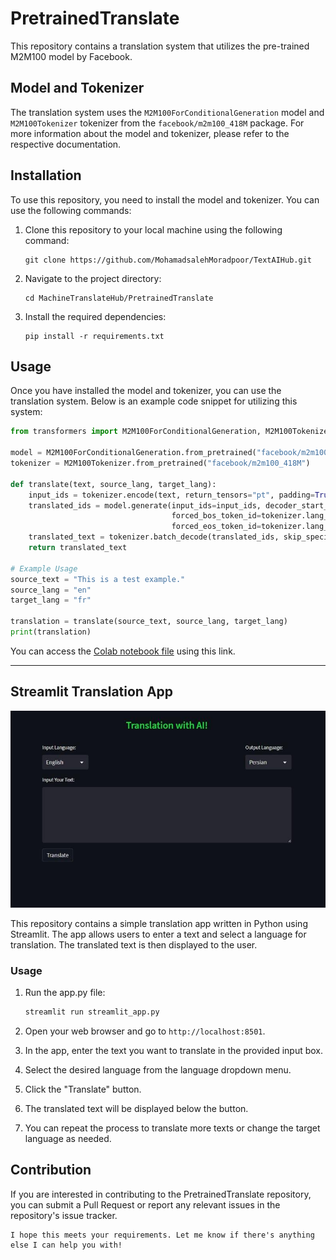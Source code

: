 # PretrainedTranslate

This repository contains a translation system that utilizes the pre-trained M2M100 model by Facebook.

## Model and Tokenizer

The translation system uses the `M2M100ForConditionalGeneration` model and `M2M100Tokenizer` tokenizer from the `facebook/m2m100_418M` package. For more information about the model and tokenizer, please refer to the respective documentation.

## Installation

To use this repository, you need to install the model and tokenizer. You can use the following commands:

1. Clone this repository to your local machine using the following command:

   ```shell
   git clone https://github.com/MohamadsalehMoradpoor/TextAIHub.git
   ```

2. Navigate to the project directory:

    ```shell
    cd MachineTranslateHub/PretrainedTranslate
    ```

3. Install the required dependencies:

    ```shell
    pip install -r requirements.txt
    ```

## Usage

Once you have installed the model and tokenizer, you can use the translation system. Below is an example code snippet for utilizing this system:
``` python
from transformers import M2M100ForConditionalGeneration, M2M100Tokenizer

model = M2M100ForConditionalGeneration.from_pretrained("facebook/m2m100_418M")
tokenizer = M2M100Tokenizer.from_pretrained("facebook/m2m100_418M")

def translate(text, source_lang, target_lang):
    input_ids = tokenizer.encode(text, return_tensors="pt", padding=True, truncation=True, max_length=512)
    translated_ids = model.generate(input_ids=input_ids, decoder_start_token_id=model.config.pad_token_id, 
                                    forced_bos_token_id=tokenizer.lang_code_to_id[source_lang],
                                    forced_eos_token_id=tokenizer.lang_code_to_id[target_lang])
    translated_text = tokenizer.batch_decode(translated_ids, skip_special_tokens=True)
    return translated_text

# Example Usage
source_text = "This is a test example."
source_lang = "en"
target_lang = "fr"

translation = translate(source_text, source_lang, target_lang)
print(translation)
```

You can access the [Colab notebook file](https://colab.research.google.com/drive/1n2kg3eLyhsfIxtFNhOES8CXHIPXKbbDV) using this link.

---

## Streamlit Translation App

![App Image](images/app.jpg)

This repository contains a simple translation app written in Python using Streamlit. The app allows users to enter a text and select a language for translation. The translated text is then displayed to the user.

### Usage

1. Run the app.py file:

    ```bash
    streamlit run streamlit_app.py
    ```

2. Open your web browser and go to `http://localhost:8501`.

3. In the app, enter the text you want to translate in the provided input box.

4. Select the desired language from the language dropdown menu.

5. Click the "Translate" button.

6. The translated text will be displayed below the button.

7. You can repeat the process to translate more texts or change the target language as needed.

## Contribution

If you are interested in contributing to the PretrainedTranslate repository, you can submit a Pull Request or report any relevant issues in the repository's issue tracker.

``` vbnet
I hope this meets your requirements. Let me know if there's anything else I can help you with!
```
